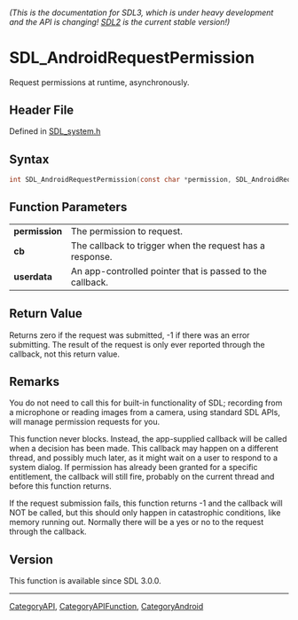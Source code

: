 ###### (This is the documentation for SDL3, which is under heavy development and the API is changing! [SDL2](https://wiki.libsdl.org/SDL2/) is the current stable version!)
# SDL_AndroidRequestPermission

Request permissions at runtime, asynchronously.

## Header File

Defined in [SDL_system.h](https://github.com/libsdl-org/SDL/blob/main/include/SDL3/SDL_system.h)

## Syntax

```c
int SDL_AndroidRequestPermission(const char *permission, SDL_AndroidRequestPermissionCallback cb, void *userdata);

```

## Function Parameters

|                    |                                                           |
| ------------------ | --------------------------------------------------------- |
| **permission**     | The permission to request.                                |
| **cb**             | The callback to trigger when the request has a response.  |
| **userdata**       | An app-controlled pointer that is passed to the callback. |

## Return Value

Returns zero if the request was submitted, -1 if there was an error
submitting. The result of the request is only ever reported through the
callback, not this return value.

## Remarks

You do not need to call this for built-in functionality of SDL; recording
from a microphone or reading images from a camera, using standard SDL APIs,
will manage permission requests for you.

This function never blocks. Instead, the app-supplied callback will be
called when a decision has been made. This callback may happen on a
different thread, and possibly much later, as it might wait on a user to
respond to a system dialog. If permission has already been granted for a
specific entitlement, the callback will still fire, probably on the current
thread and before this function returns.

If the request submission fails, this function returns -1 and the callback
will NOT be called, but this should only happen in catastrophic conditions,
like memory running out. Normally there will be a yes or no to the request
through the callback.

## Version

This function is available since SDL 3.0.0.

----
[CategoryAPI](CategoryAPI), [CategoryAPIFunction](CategoryAPIFunction), [CategoryAndroid](CategoryAndroid)


